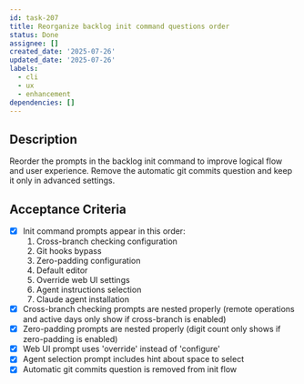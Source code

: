 ```yaml
---
id: task-207
title: Reorganize backlog init command questions order
status: Done
assignee: []
created_date: '2025-07-26'
updated_date: '2025-07-26'
labels:
  - cli
  - ux
  - enhancement
dependencies: []
---
```


## Description

Reorder the prompts in the backlog init command to improve logical flow and user experience. Remove the automatic git commits question and keep it only in advanced settings.

## Acceptance Criteria

- [x] Init command prompts appear in this order:
  1. Cross-branch checking configuration
  2. Git hooks bypass
  3. Zero-padding configuration
  4. Default editor
  5. Override web UI settings
  6. Agent instructions selection
  7. Claude agent installation
- [x] Cross-branch checking prompts are nested properly (remote operations and active days only show if cross-branch is enabled)
- [x] Zero-padding prompts are nested properly (digit count only shows if zero-padding is enabled)
- [x] Web UI prompt uses 'override' instead of 'configure'
- [x] Agent selection prompt includes hint about space to select
- [x] Automatic git commits question is removed from init flow
